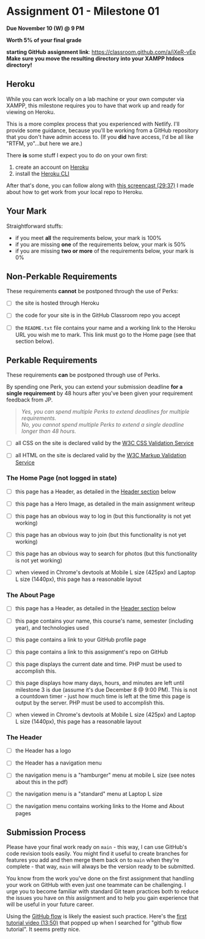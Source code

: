 # Assignment 01 - Milestone 01

**Due November 10 (W) @ 9 PM**

**Worth 5% of your final grade**

**starting GitHub assignment link**: https://classroom.github.com/a/iXeR-vEp  
**Make sure you move the resulting directory into your XAMPP htdocs directory!**

## Heroku

While you can work locally on a lab machine or your own computer via XAMPP, this milestone requires you to have that work up and ready for viewing on Heroku. 

This is a more complex process that you experienced with Netlify. I'll provide some guidance, because you'll be working from a GitHub repository that you don't have admin access to. (If you **did** have access, I'd be all like "RTFM, yo"...but here we are.)

There **is** some stuff I expect you to do on your own first: 

1. create an account on [Heroku](https://www.heroku.com/)
2. install the [Heroku CLI](https://devcenter.heroku.com/articles/heroku-cli)

After that's done, you can follow along with [this screencast (29:37)](https://youtu.be/r_Ft9TnUTkQ) I made about how to get work from your local repo to Heroku.


## Your Mark

Straightforward stuffs:

- if you meet **all** the requirements below, your mark is 100%
- if you are missing **one** of the requirements below, your mark is 50%
- if you are missing **two or more** of the requirements below, your mark is 0%

## Non-Perkable Requirements

These requirements **cannot** be postponed through the use of Perks:

- [ ] the site is hosted through Heroku

- [ ] the code for your site is in the GitHub Classroom repo you accept

- [ ] the `README.txt` file contains your name and a working link to the Heroku URL you wish me to mark. This link must go to the Home page (see that section below).

## Perkable Requirements

These requirements **can** be postponed through use of Perks.

By spending one Perk, you can extend your submission deadline **for a single requirement** by 48 hours after you've been given your requirement feedback from JP.

> _Yes, you can spend multiple Perks to extend deadlines for multiple requirements._  
> _No, you cannot spend multiple Perks to extend a single deadline longer than 48 hours._  


- [ ] all CSS on the site is declared valid by the [W3C CSS Validation Service](https://jigsaw.w3.org/css-validator/)

- [ ] all HTML on the site is declared valid by the [W3C Markup Validation Service](https://validator.w3.org/)

### The Home Page (not logged in state)

- [ ] this page has a Header, as detailed in the [Header section](#the-header) below
  
- [ ] this page has a Hero Image, as detailed in the main assignment writeup
  
- [ ] this page has an obvious way to log in (but this functionality is not yet working)

- [ ] this page has an obvious way to join (but this functionality is not yet working)

- [ ] this page has an obvious way to search for photos (but this functionality is not yet working)

- [ ] when viewed in Chrome's devtools at Mobile L size (425px) and Laptop L size (1440px), this page has a reasonable layout


### The About Page

- [ ] this page has a Header, as detailed in the [Header section](#the-header) below
  
- [ ] this page contains your name, this course's name, semester (including year), and technologies used

- [ ] this page contains a link to your GitHub profile page

- [ ] this page contains a link to this assignment's repo on GitHub

- [ ] this page displays the current date and time. PHP must be used to accomplish this.

- [ ] this page displays how many days, hours, and minutes are left until milestone 3 is due (assume it's due December 8 @ 9:00 PM). This is not a countdown timer - just how much time is left at the time this page is output by the server. PHP must be used to accomplish this.

- [ ] when viewed in Chrome's devtools at Mobile L size (425px) and Laptop L size (1440px), this page has a reasonable layout

### The Header

- [ ] the Header has a logo
  
- [ ] the Header has a navigation menu

- [ ] the navigation menu is a "hamburger" menu at mobile L size (see notes about this in the pdf)

- [ ] the navigation menu is a "standard" menu at Laptop L size

- [ ] the navigation menu contains working links to the Home and About pages


## Submission Process

Please have your final work ready on `main` - this way, I can use GitHub's code revision tools easily. You might find it useful to create branches for features you add and then merge them back on to `main` when they're complete - that way, `main` will always be the version ready to be submitted.

You know from the work you've done on the first assignment that handling your work on GitHub with even just one teammate can be challenging. I urge you to become familiar with standard Git team practices both to reduce the issues you have on _this_ assignment and to help you gain experience that will be useful in your future career.

Using the [GitHub flow](https://guides.github.com/introduction/flow/) is likely the easiest such practice. Here's the [first tutorial video (13:50)](https://www.youtube.com/watch?v=GgjIvUrOpmg) that popped up when I searched for "github flow tutorial". It seems pretty nice.

